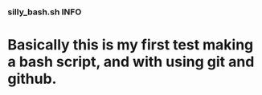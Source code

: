### silly_bash.sh INFO

# Basically this is my first test making a bash script, and with using git and github.

